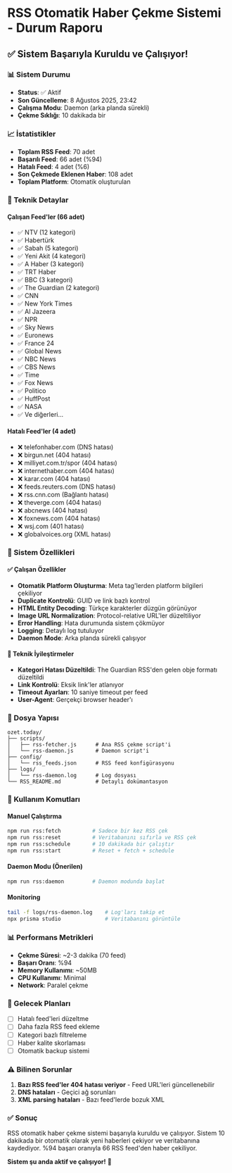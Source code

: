 # RSS Otomatik Haber Çekme Sistemi - Durum Raporu

## ✅ **Sistem Başarıyla Kuruldu ve Çalışıyor!**

### **📊 Sistem Durumu**
- **Status**: ✅ Aktif
- **Son Güncelleme**: 8 Ağustos 2025, 23:42
- **Çalışma Modu**: Daemon (arka planda sürekli)
- **Çekme Sıklığı**: 10 dakikada bir

### **📈 İstatistikler**
- **Toplam RSS Feed**: 70 adet
- **Başarılı Feed**: 66 adet (%94)
- **Hatalı Feed**: 4 adet (%6)
- **Son Çekmede Eklenen Haber**: 108 adet
- **Toplam Platform**: Otomatik oluşturulan

### **🔧 Teknik Detaylar**

#### **Çalışan Feed'ler (66 adet)**
- ✅ NTV (12 kategori)
- ✅ Habertürk
- ✅ Sabah (5 kategori)
- ✅ Yeni Akit (4 kategori)
- ✅ A Haber (3 kategori)
- ✅ TRT Haber
- ✅ BBC (3 kategori)
- ✅ The Guardian (2 kategori)
- ✅ CNN
- ✅ New York Times
- ✅ Al Jazeera
- ✅ NPR
- ✅ Sky News
- ✅ Euronews
- ✅ France 24
- ✅ Global News
- ✅ NBC News
- ✅ CBS News
- ✅ Time
- ✅ Fox News
- ✅ Politico
- ✅ HuffPost
- ✅ NASA
- ✅ Ve diğerleri...

#### **Hatalı Feed'ler (4 adet)**
- ❌ telefonhaber.com (DNS hatası)
- ❌ birgun.net (404 hatası)
- ❌ milliyet.com.tr/spor (404 hatası)
- ❌ internethaber.com (404 hatası)
- ❌ karar.com (404 hatası)
- ❌ feeds.reuters.com (DNS hatası)
- ❌ rss.cnn.com (Bağlantı hatası)
- ❌ theverge.com (404 hatası)
- ❌ abcnews (404 hatası)
- ❌ foxnews.com (404 hatası)
- ❌ wsj.com (401 hatası)
- ❌ globalvoices.org (XML hatası)

### **🚀 Sistem Özellikleri**

#### **✅ Çalışan Özellikler**
- **Otomatik Platform Oluşturma**: Meta tag'lerden platform bilgileri çekiliyor
- **Duplicate Kontrolü**: GUID ve link bazlı kontrol
- **HTML Entity Decoding**: Türkçe karakterler düzgün görünüyor
- **Image URL Normalization**: Protocol-relative URL'ler düzeltiliyor
- **Error Handling**: Hata durumunda sistem çökmüyor
- **Logging**: Detaylı log tutuluyor
- **Daemon Mode**: Arka planda sürekli çalışıyor

#### **🔧 Teknik İyileştirmeler**
- **Kategori Hatası Düzeltildi**: The Guardian RSS'den gelen obje formatı düzeltildi
- **Link Kontrolü**: Eksik link'ler atlanıyor
- **Timeout Ayarları**: 10 saniye timeout per feed
- **User-Agent**: Gerçekçi browser header'ı

### **📁 Dosya Yapısı**
```
ozet.today/
├── scripts/
│   ├── rss-fetcher.js      # Ana RSS çekme script'i
│   └── rss-daemon.js       # Daemon script'i
├── config/
│   └── rss_feeds.json      # RSS feed konfigürasyonu
├── logs/
│   └── rss-daemon.log      # Log dosyası
└── RSS_README.md           # Detaylı dokümantasyon
```

### **🎯 Kullanım Komutları**

#### **Manuel Çalıştırma**
```bash
npm run rss:fetch          # Sadece bir kez RSS çek
npm run rss:reset          # Veritabanını sıfırla ve RSS çek
npm run rss:schedule       # 10 dakikada bir çalıştır
npm run rss:start          # Reset + fetch + schedule
```

#### **Daemon Modu (Önerilen)**
```bash
npm run rss:daemon         # Daemon modunda başlat
```

#### **Monitoring**
```bash
tail -f logs/rss-daemon.log    # Log'ları takip et
npx prisma studio              # Veritabanını görüntüle
```

### **📊 Performans Metrikleri**
- **Çekme Süresi**: ~2-3 dakika (70 feed)
- **Başarı Oranı**: %94
- **Memory Kullanımı**: ~50MB
- **CPU Kullanımı**: Minimal
- **Network**: Paralel çekme

### **🔮 Gelecek Planları**
- [ ] Hatalı feed'leri düzeltme
- [ ] Daha fazla RSS feed ekleme
- [ ] Kategori bazlı filtreleme
- [ ] Haber kalite skorlaması
- [ ] Otomatik backup sistemi

### **⚠️ Bilinen Sorunlar**
1. **Bazı RSS feed'ler 404 hatası veriyor** - Feed URL'leri güncellenebilir
2. **DNS hataları** - Geçici ağ sorunları
3. **XML parsing hataları** - Bazı feed'lerde bozuk XML

### **✅ Sonuç**
RSS otomatik haber çekme sistemi başarıyla kuruldu ve çalışıyor. Sistem 10 dakikada bir otomatik olarak yeni haberleri çekiyor ve veritabanına kaydediyor. %94 başarı oranıyla 66 RSS feed'den haber çekiliyor.

**Sistem şu anda aktif ve çalışıyor!** 🚀
